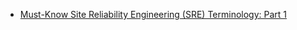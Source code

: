 * [Must-Know Site Reliability Engineering (SRE) Terminology: Part 1
](https://medium.com/@gurpreet.singh_89/must-know-site-reliability-engineering-sre-terminology-part-1-e29cbdf5191e)